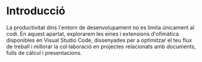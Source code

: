 # Introducció

La productivitat dins l'entorn de desenvolupament no es limita únicament al codi.
En aquest apartat, explorarem les eines i extensions d'ofimàtica disponibles en Visual Studio Code, 
dissenyades per a optimitzar el teu flux de treball i millorar la col·laboració en projectes relacionats amb 
documents, fulls de càlcul i presentacions.
